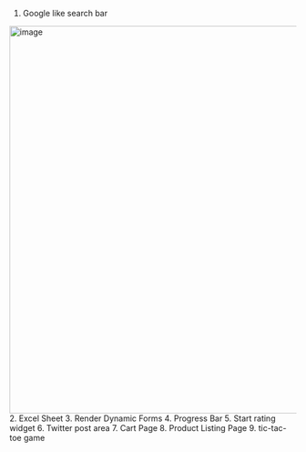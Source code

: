 1. Google like search bar
<img width="679" alt="image" src="https://user-images.githubusercontent.com/45810890/161669765-6e501dba-8189-499a-a6f7-6ddfe453314b.png">
2. Excel Sheet
3. Render Dynamic Forms
4. Progress Bar
5. Start rating widget
6. Twitter post area
7. Cart Page
8. Product Listing Page
9. tic-tac-toe game
